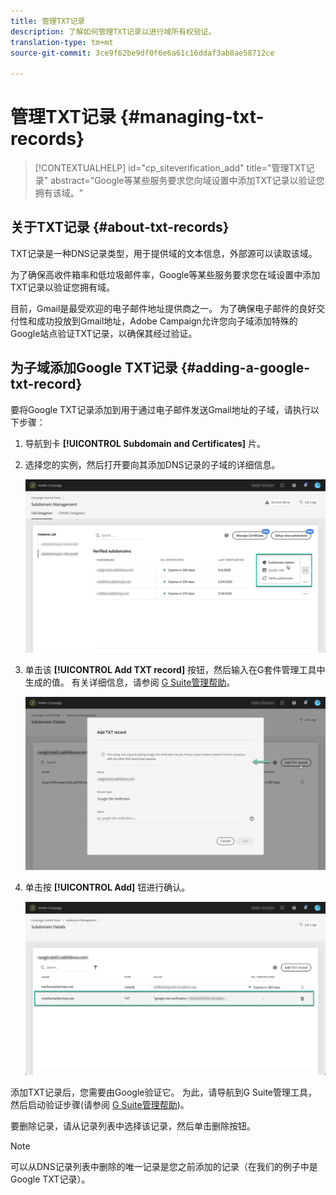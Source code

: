 ```yaml
---
title: 管理TXT记录
description: 了解如何管理TXT记录以进行域所有权验证。
translation-type: tm+mt
source-git-commit: 3ce9f62be9df0f6e6a61c16ddaf3ab8ae58712ce

---
```



# 管理TXT记录 {#managing-txt-records}

>[!CONTEXTUALHELP]
>id=&quot;cp_siteverification_add&quot;
>title=&quot;管理TXT记录&quot;
>abstract=&quot;Google等某些服务要求您向域设置中添加TXT记录以验证您拥有该域。&quot;

## 关于TXT记录 {#about-txt-records}

TXT记录是一种DNS记录类型，用于提供域的文本信息，外部源可以读取该域。

为了确保高收件箱率和低垃圾邮件率，Google等某些服务要求您在域设置中添加TXT记录以验证您拥有域。

目前，Gmail是最受欢迎的电子邮件地址提供商之一。 为了确保电子邮件的良好交付性和成功投放到Gmail地址，Adobe Campaign允许您向子域添加特殊的Google站点验证TXT记录，以确保其经过验证。

## 为子域添加Google TXT记录 {#adding-a-google-txt-record}

要将Google TXT记录添加到用于通过电子邮件发送Gmail地址的子域，请执行以下步骤：

1. 导航到卡 **[!UICONTROL Subdomain and Certificates]** 片。

1. 选择您的实例，然后打开要向其添加DNS记录的子域的详细信息。

   ![](assets/txt_subdomaindetails.png)

1. 单击该 **[!UICONTROL Add TXT record]** 按钮，然后输入在G套件管理工具中生成的值。 有关详细信息，请参阅 [G Suite管理帮助](https://support.google.com/a/answer/183895)。

   ![](assets/txt_addtxt.png)

1. 单击按 **[!UICONTROL Add]** 钮进行确认。

   ![](assets/txt_txtadded.png)

添加TXT记录后，您需要由Google验证它。 为此，请导航到G Suite管理工具，然后启动验证步骤(请参阅 [G Suite管理帮助](https://support.google.com/a/answer/183895))。


要删除记录，请从记录列表中选择该记录，然后单击删除按钮。

>[!NOTE]
>
>可以从DNS记录列表中删除的唯一记录是您之前添加的记录（在我们的例子中是Google TXT记录）。
